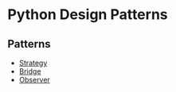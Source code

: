 # Python Design Patterns


## Patterns

- [Strategy](./patterns/behavioural/strategy/README.md)
- [Bridge](./patterns/structural/bridge/README.md)
- [Observer](./patterns/behavioural/observer/README.md)
